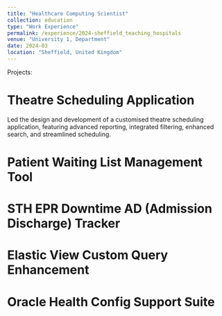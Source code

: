 ```yaml
---
title: "Healthcare Computing Scientist"
collection: education
type: "Work Experience"
permalink: /experience/2024-sheffield_teaching_hospitals
venue: "University 1, Department"
date: 2024-03
location: "Sheffield, United Kingdom"
---
```


Projects: 

Theatre Scheduling Application
======

<div>
 Led the design and development of a customised theatre scheduling application, featuring advanced reporting, integrated filtering, enhanced search, and streamlined scheduling.
</div>

Patient Waiting List Management Tool
======

STH EPR Downtime AD (Admission Discharge) Tracker 
======

Elastic View Custom Query Enhancement  
======

Oracle Health Config Support Suite
======